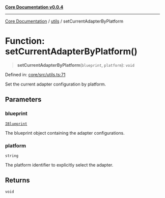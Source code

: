 [**Core Documentation v0.0.4**](../../README.md)

***

[Core Documentation](../../modules.md) / [utils](../README.md) / setCurrentAdapterByPlatform

# Function: setCurrentAdapterByPlatform()

> **setCurrentAdapterByPlatform**(`blueprint`, `platform`): `void`

Defined in: [core/src/utils.ts:71](https://github.com/stonemjs/core/blob/4b1b931e44a5db2600109fa7ae2a8b532ed77730/src/utils.ts#L71)

Set the current adapter configuration by platform.

## Parameters

### blueprint

[`IBlueprint`](../../declarations/type-aliases/IBlueprint.md)

The blueprint object containing the adapter configurations.

### platform

`string`

The platform identifier to explicitly select the adapter.

## Returns

`void`

